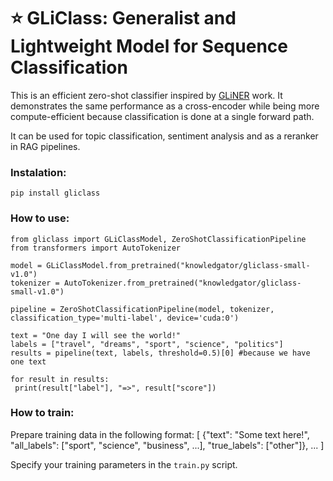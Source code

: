 # ⭐ GLiClass: Generalist and Lightweight Model for Sequence Classification

This is an efficient zero-shot classifier inspired by [GLiNER](https://github.com/urchade/GLiNER/tree/main) work. It demonstrates the same performance as a cross-encoder while being more compute-efficient because classification is done at a single forward path.

It can be used for topic classification, sentiment analysis and as a reranker in RAG pipelines.

### Instalation:
```
pip install gliclass
```

### How to use:
```python3
from gliclass import GLiClassModel, ZeroShotClassificationPipeline
from transformers import AutoTokenizer

model = GLiClassModel.from_pretrained("knowledgator/gliclass-small-v1.0")
tokenizer = AutoTokenizer.from_pretrained("knowledgator/gliclass-small-v1.0")

pipeline = ZeroShotClassificationPipeline(model, tokenizer, classification_type='multi-label', device='cuda:0')

text = "One day I will see the world!"
labels = ["travel", "dreams", "sport", "science", "politics"]
results = pipeline(text, labels, threshold=0.5)[0] #because we have one text

for result in results:
 print(result["label"], "=>", result["score"])
```

### How to train:
Prepare training data in the following format:
[ {"text": "Some text here!", "all_labels": ["sport", "science", "business", ...], "true_labels":   ["other"]}, 
 ...
]

Specify your training parameters in the `train.py` script.
